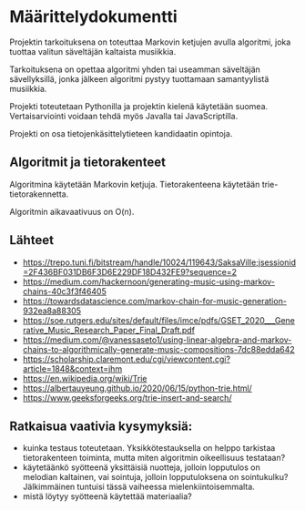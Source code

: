 # Määrittelydokumentti

Projektin tarkoituksena on toteuttaa Markovin ketjujen avulla algoritmi, joka tuottaa valitun säveltäjän kaltaista musiikkia. 

Tarkoituksena on opettaa algoritmi yhden tai useamman säveltäjän sävellyksillä, jonka jälkeen algoritmi pystyy tuottamaan samantyylistä musiikkia. 

Projekti toteutetaan Pythonilla ja projektin kielenä käytetään suomea. Vertaisarviointi voidaan tehdä myös Javalla tai JavaScriptilla.

Projekti on osa tietojenkäsittelytieteen kandidaatin opintoja.

## Algoritmit ja tietorakenteet

Algoritmina käytetään Markovin ketjuja. Tietorakenteena käytetään trie-tietorakennetta.

Algoritmin aikavaativuus on O(n).

## Lähteet

* https://trepo.tuni.fi/bitstream/handle/10024/119643/SaksaVille;jsessionid=2F436BF031DB6F3D6E229DF18D432FE9?sequence=2
* https://medium.com/hackernoon/generating-music-using-markov-chains-40c3f3f46405
* https://towardsdatascience.com/markov-chain-for-music-generation-932ea8a88305
* https://soe.rutgers.edu/sites/default/files/imce/pdfs/GSET_2020___Generative_Music_Research_Paper_Final_Draft.pdf
* https://medium.com/@vanessaseto1/using-linear-algebra-and-markov-chains-to-algorithmically-generate-music-compositions-7dc88edda642
* https://scholarship.claremont.edu/cgi/viewcontent.cgi?article=1848&context=jhm
* https://en.wikipedia.org/wiki/Trie
* https://albertauyeung.github.io/2020/06/15/python-trie.html/
* https://www.geeksforgeeks.org/trie-insert-and-search/

## Ratkaisua vaativia kysymyksiä:

- kuinka testaus toteutetaan. Yksikkötestauksella on helppo tarkistaa tietorakenteen toiminta, mutta miten algoritmin oikeellisuus testataan?
- käytetäänkö syötteenä yksittäisiä nuotteja, jolloin lopputulos on melodian kaltainen, vai sointuja, jolloin lopputuloksena on sointukulku? Jälkimmäinen tuntuisi tässä vaiheessa mielenkiintoisemmalta.
- mistä löytyy syötteenä käytettää materiaalia?
